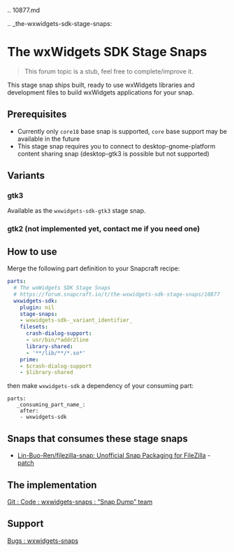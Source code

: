 .. 10877.md

.. _the-wxwidgets-sdk-stage-snaps:

# The wxWidgets SDK Stage Snaps

> This forum topic is a stub, feel free to complete/improve it.

This stage snap ships built, ready to use wxWidgets libraries and development files to build wxWidgets applications for your snap.

## Prerequisites
* Currently only `core18` base snap is supported, `core` base support may be available in the future
* This stage snap requires you to connect to desktop-gnome-platform content sharing snap (desktop-gtk3 is possible but not supported)

## Variants
### gtk3
Available as the `wxwidgets-sdk-gtk3` stage snap.

### gtk2 (not implemented yet, contact me if you need one)

## How to use
Merge the following part definition to your Snapcraft recipe:

```yaml
parts:
  # The wxWidgets SDK Stage Snaps
  # https://forum.snapcraft.io/t/the-wxwidgets-sdk-stage-snaps/10877
  wxwidgets-sdk:
    plugin: nil
    stage-snaps:
    - wxwidgets-sdk-_variant_identifier_
    filesets:
      crash-dialog-support:
      - usr/bin/*addr2line
      library-shared:
      - '**/lib/**/*.so*'
    prime:
    - $crash-dialog-support
    - $library-shared
```

then make `wxwidgets-sdk` a dependency of your consuming part:

```
parts:
   _consuming_part_name_:
    after:
    - wxwidgets-sdk
```

## Snaps that consumes these stage snaps
* [Lin-Buo-Ren/filezilla-snap: Unofficial Snap Packaging for FileZilla](https://github.com/Lin-Buo-Ren/filezilla-snap) - [patch](https://github.com/Lin-Buo-Ren/filezilla-snap/commit/7b8b8ca84056a3625118bfab307634a44d665468)

## The implementation
[Git : Code : wxwidgets-snaps : “Snap Dump” team](https://code.launchpad.net/~snap-dump/wxwidgets-snaps/+git)

## Support
[Bugs : wxwidgets-snaps](https://bugs.launchpad.net/wxwidgets-snaps)